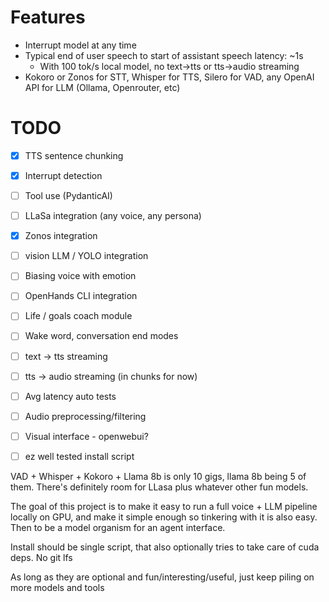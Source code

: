 # Features
- Interrupt model at any time
- Typical end of user speech to start of assistant speech latency: ~1s
    - With 100 tok/s local model, no text->tts or tts->audio streaming
- Kokoro or Zonos for STT, Whisper for TTS, Silero for VAD, any OpenAI API for LLM (Ollama, Openrouter, etc)


# TODO
- [x] TTS sentence chunking
- [x] Interrupt detection
- [ ] Tool use (PydanticAI)
- [ ] LLaSa integration (any voice, any persona)
- [x] Zonos integration
- [ ] vision LLM / YOLO integration
- [ ] Biasing voice with emotion
- [ ] OpenHands CLI integration
- [ ] Life / goals coach module

- [ ] Wake word, conversation end modes
- [ ] text -> tts streaming
- [ ] tts -> audio streaming (in chunks for now)
- [ ] Avg latency auto tests
- [ ] Audio preprocessing/filtering
- [ ] Visual interface - openwebui?
- [ ] ez well tested install script

VAD + Whisper + Kokoro + Llama 8b is only 10 gigs, llama 8b being 5 of them. There's definitely room for LLasa plus whatever other fun models.

The goal of this project is to make it easy to run a full voice + LLM pipeline locally on GPU, and make it simple enough so tinkering with it is also easy. Then to be a model organism for an agent interface. 

Install should be single script, that also optionally tries to take care of cuda deps. No git lfs

As long as they are optional and fun/interesting/useful, just keep piling on more models and tools
